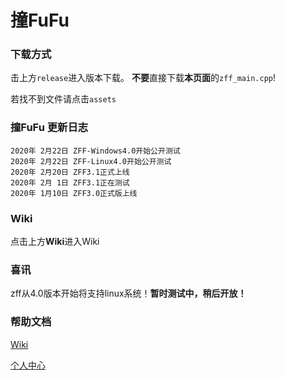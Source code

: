 # 撞FuFu

### 下载方式
击上方```release```进入版本下载。
**不要**直接下载**本页面**的```zff_main.cpp```!

若找不到文件请点击```assets```

### 撞FuFu 更新日志
```
2020年 2月22日 ZFF-Windows4.0开始公开测试
2020年 2月22日 ZFF-Linux4.0开始公开测试
2020年 2月20日 ZFF3.1正式上线
2020年 2月 1日 ZFF3.1正在测试
2020年 1月10日 ZFF3.0正式版上线
```

### Wiki
点击上方**Wiki**进入Wiki

### 喜讯

zff从4.0版本开始将支持linux系统！**暂时测试中，稍后开放！**

### 帮助文档

[Wiki](https://github.com/langonginc/zff/wiki/)

[个人中心](http://victorwoo.synology.me:8980/)
